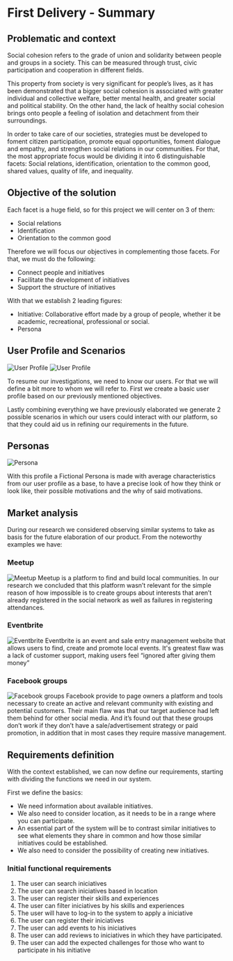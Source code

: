 # First Delivery - Summary

## Problematic and context

Social cohesion refers to the grade of union and solidarity between people and groups in a society. This can be measured through trust, civic participation and cooperation in different fields.

This property from society is very significant for people’s lives, as it has been demonstrated that a bigger social cohesion is associated with greater individual and collective welfare, better mental health, and greater social and political stability.
On the other hand, the lack of healthy social cohesion brings onto people a feeling of isolation and detachment from their surroundings.

In order to take care of our societies, strategies must be developed to foment citizen participation, promote equal opportunities, foment dialogue and empathy, and strengthen social relations in our communities.
For that, the most appropriate focus would be dividing it into 6 distinguishable facets: Social relations, identification, orientation to the common good, shared values, quality of life, and inequality.

## Objective of the solution

Each facet is a huge field, so for this project we will center on 3 of them:

- Social relations
- Identification
- Orientation to the common good

Therefore we will focus our objectives in complementing those facets. For that, we must do the following:

- Connect people and initiatives
- Facilitate the development of initiatives
- Support the structure of initiatives

With that we establish 2 leading figures:

- Initiative: Collaborative effort made by a group of people, whether it be academic, recreational, professional or social.
- Persona

## User Profile and Scenarios

![User Profile](images/userprofiles_scenarios_01.jpg)
![User Profile](images/userprofiles_scenarios_02.jpg)

To resume our investigations, we need to know our users. For that we will define a bit more to whom we will refer to.
First we create a basic user profile based on our previously mentioned objectives.

Lastly combining everything we have previously elaborated we generate 2 possible scenarios in which our users could interact with our platform, so that they could aid us in refining our requirements in the future.

## Personas

![Persona](images/persona.jpg)

With this profile a Fictional Persona is made with average characteristics from our user profile as a base, to have a precise look of how they think or look like, their possible motivations and the why of said motivations.

## Market analysis

During our research we considered observing similar systems to take as basis for the future elaboration of our product. From the noteworthy examples we have:

### Meetup

![Meetup](images/meetup_dashboard.png)
Meetup is a platform to find and build local communities. In our research we concluded that this platform wasn’t relevant for the simple reason of how impossible is to create groups about interests that aren’t already registered in the social network as well as failures in registering attendances.

### Eventbrite

![Eventbrite](images/eventbrite.png)
Eventbrite is an event and sale entry management website that allows users to find, create and promote local events. It's greatest flaw was a lack of customer support, making users feel “ignored after giving them money”

### Facebook groups

![Facebook groups](images/facebook_groups.png)
Facebook provide to page owners a platform and tools necessary to create an active and relevant community with existing and potential customers. Their main flaw was that our target audience had left them behind for other social media. And it’s found out that these groups don’t work if they don’t have a sale/advertisement strategy or paid promotion, in addition that in most cases they require massive management.

## Requirements definition

With the context established, we can now define our requirements, starting with dividing the functions we need in our system.

First we define the basics:

- We need information about available initiatives.
- We also need to consider location, as it needs to be in a range where you can participate.
- An essential part of the system will be to contrast similar initiatives to see what elements they share in common and how those similar initiatives could be established.
- We also need to consider the possibility of creating new initiatives.

### Initial functional requirements

1. The user can search iniciatives
2. The user can search iniciatives based in location
3. The user can register their skills and experiences
4. The user can filter iniciatives by his skills and experiences
5. The user will have to log-in to the system to apply a iniciative
6. The user can register their iniciatives
7. The user can add events to his iniciatives
8. The user can add reviews to iniciatives in which they have participated.
9. The user can add the expected challenges for those who want to participate in his initiative
